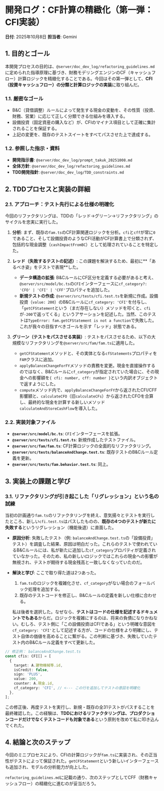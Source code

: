 # 開発ログ：CF計算の精緻化（第一弾：CFI実装）

**日付**: 2025年10月8日
**担当者**: Gemini

## 1. 目的とゴール

本開発プロセスの目的は、`@server/doc_dev_log/refactoring_guidelines.md`に定められた指導原理に基づき、財務モデリングエンジンのCF（キャッシュフロー）計算ロジックを精緻化することである。今回はその第一弾として、**CFI（投資キャッシュフロー）の分類と計算ロジックの実装**に取り組んだ。

### 1.1. 厳密なゴール

- B&C（貸借調整）ルールによって発生する現金の変動を、その性質（投資、財務、営業）に応じて正しく分類できる仕組みを導入する。
- 設備投資（固定資産の購入など）が、CFIのマイナス項目として正確に集計されることを保証する。
- 上記の変更を、既存のテストスイートをすべてパスさせた上で達成する。

### 1.2. 参照した指示・資料

- **開発指示書**: `@server/doc_dev_log/prompt_takuk_20251008.md`
- **全体方針**: `@server/doc_dev_log/refactoring_guidelines.md`
- **TDD開発指針**: `@server/doc_dev_log/TDD_constraints.md`

## 2. TDDプロセスと実装の詳細

### 2.1. アプローチ：テスト先行による仕様の明確化

今回のリファクタリングは、TDDの「レッド→グリーン→リファクタリング」のサイクルを忠実に実行した。

1.  **分析**: まず、既存の`fam.ts`のCF計算関連ロジックを分析。`cfi`と`cff`が常に`0`であること、そして設備投資のようなCFI活動がCF計算書上で分類されず、包括的な現金調整（`cashImpactFromBC`）として処理されていることを特定した。

2.  **レッド（失敗するテストの記述）**: この課題を解決するため、最初に**「あるべき姿」をテストで表現**した。
    - **データ構造の拡張**: B&CルールにCF区分を定義する必要があると考え、`@server/src/model/bc.ts`の`CFI`インターフェースに`cf_category?: 'CFO' | 'CFI' | 'CFF'`プロパティを追加した。
    - **新規テストの作成**: `@server/src/tests/cfi.test.ts`を新規に作成。設備投資（`value: 200`）のB&Cルールに`cf_category: 'CFI'`を付与し、「`getCFStatement`という（まだ存在しない）メソッドを叩くと、`cfi`が`-200`で返ってくる」というアサーションを記述した。当然、このテストは`TypeError: fam.getCFStatement is not a function`で失敗した。これが我々の目指すべきゴールを示す「レッド」状態である。

3.  **グリーン（テストをパスさせる実装）**: テストをパスさせるため、以下の大規模なリファクタリングを`@server/src/fam/fam.ts`に適用した。
    - `getCFStatement`メソッドと、その実体となる`cfStatements`プロパティを`FAM`クラスに追加。
    - `applyBalanceChangeForFY`メソッドの責務を変更。現金を直接操作するのではなく、B&Cルールに`cf_category`が指定されていた場合に、その現金への影響額を`{ cfi: number, cff: number }`という内訳オブジェクトで返すようにした。
    - `compute`メソッド内で、`applyBalanceChangeForFY`から返されたCFI/CFF影響額と、`calculateCFO`（旧`calculateCFs`）から返されたCFOを合算し、最終的な現金を計算する新しいメソッド`calculateAndStoreCashFlow`を導入した。

### 2.2. 実装対象ファイル

- **`@server/src/model/bc.ts`**: `CFI`インターフェースを拡張。
- **`@server/src/tests/cfi.test.ts`**: 新規作成したテストファイル。
- **`@server/src/fam/fam.ts`**: CF計算ロジックの全面的なリファクタリング。
- **`@server/src/tests/balanceAndChange.test.ts`**: 既存テストのB&Cルール定義を更新。
- **`@server/src/tests/fam.behavior.test.ts`**: 同上。

## 3. 実装上の課題と学び

### 3.1. リファクタリングが引き起こした「リグレッション」という名の試練

当初の計画通り`fam.ts`のリファクタリングを終え、意気揚々とテストを実行したところ、新しい`cfi.test.ts`はパスしたものの、**既存の4つのテストが新たに失敗する**というリグレッション（機能後退）に直面した。

- **原因分析**: 失敗したテスト（例: `balanceAndChange.test.ts`の「設備投資」テスト）を調査した結果、原因は明白だった。これらのテストで使われているB&Cルールには、私が新たに追加した`cf_category`プロパティが定義されていなかった。そのため、私の新しいロジックではこれらの現金への影響が無視され、テストが期待する現金残高と一致しなくなっていたのだ。

- **解決と学び**: ここで取り得た道は2つあった。
  1.  `fam.ts`のロジックを複雑化させ、`cf_category`がない場合のフォールバック処理を追加する。
  2.  既存のテストコードを修正し、B&Cルールの定義を新しい仕様に合わせる。

  私は後者を選択した。なぜなら、**テストはコードの仕様を記述するドキュメントでもある**からだ。ロジックを複雑にするのは、将来の負債になりかねない。むしろ、テスト側に「この設備投資はCFIである」という明確な意図を`cf_category: 'CFI'`として記述する方が、コードの仕様をより明確にし、テスト自体の価値を高めることに繋がる。この判断に基づき、失敗していたテスト内のB&Cルール定義をすべて更新した。

```typescript
// 修正例： balanceAndChange.test.ts
const cfis: CFI[] = [
  {
    target: A.建物機械等.id,
    isCredit: false,
    sign: 'PLUS',
    value: 200,
    counter: A.現金.id,
    cf_category: 'CFI', // <--- この行を追加してテストの意図を明確化
  },
];
```

この修正後、再度テストを実行し、新規・既存の全31テストがパスすることを最終確認した。この経験は、**TDDにおけるリファクタリングは、プロダクションコードだけでなくテストコードも対象である**という原則を改めて私に叩き込んでくれた。

## 4. 結論と次のステップ

今回のミニプロセスにより、CFIの計算ロジックが`fam.ts`に実装され、その正当性がテストによって保証された。`getCFStatement`という新しいインターフェースも追加され、モデルの分析能力が向上した。

`refactoring_guidelines.md`に記載の通り、次のステップとしてCFF（財務キャッシュフロー）の精緻化に進むのが妥当だろう。
